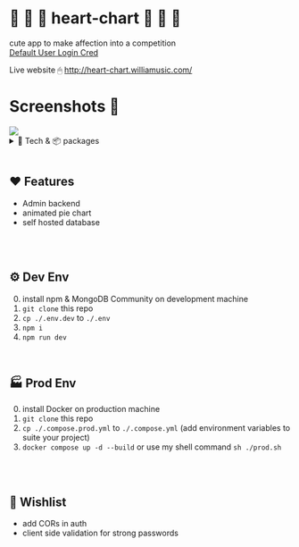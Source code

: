 #  🧡 💙 💚 heart-chart 💛 💜 🧡
cute app to make affection into a competition  
<a href="https://github.com/wchorski/next-hearts/blob/main/config/defaultUsers.json"> Default User Login Cred </a>
<br>

Live website 🖱
<a href="http://heart-chart.williamusic.com/">http://heart-chart.williamusic.com/</a>
<br>

# Screenshots 📸
<img src="https://media.giphy.com/media/DkVufXnA4CmsNcVOay/giphy.gif">
<br>

<details>
  <summary>💽 Tech & 📦 packages</summary>

  ### 💽 Tech
  - NextJs w/ typescript
  - MongoDB
  - Docker
  <br>

  ### 📦 packages
  - NextAuth
  - chart.js
  - formik & yup
  - mongoose
  - react-spring
  - react-table
  - sass
  - styled-components
  - full list @ <a href="https://github.com/wchorski/heart-chart/blob/main/package.json"> https://github.com/wchorski/heart-chart/blob/main/package.json</a>
  <br>

</details>
<br>

## ♥ Features
- Admin backend
- animated pie chart
- self hosted database
<br>
<br>

## ⚙ Dev Env 
0. install npm & MongoDB Community on development machine
0. `git clone` this repo
0. `cp ./.env.dev` to `./.env`
0. `npm i`
0. `npm run dev`
<br>

## 🏭 Prod Env 
0. install Docker on production machine
0. `git clone` this repo
0. `cp ./.compose.prod.yml` to `./.compose.yml` (add environment variables to suite your project)
0. `docker compose up -d --build` or use my shell command `sh ./prod.sh`
<br>
<br>

## 🌠 Wishlist 
- add CORs in auth
- client side validation for strong passwords
<br>
